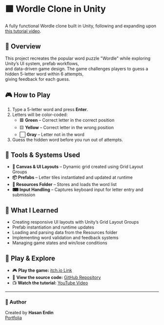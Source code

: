 # 🟩 Wordle Clone in Unity

A fully functional Wordle clone built in Unity, following and expanding upon [this tutorial video](https://www.youtube.com/watch?v=Tbcgqz5lM38&list=PLqlFiJjSZ2x39Qc0yj73Myixt8jmDUBNk&index=3).

## 📖 Overview
This project recreates the popular word puzzle "Wordle" while exploring Unity’s UI system, prefab workflows,  
and data-driven game design. The game challenges players to guess a hidden 5-letter word within 6 attempts,  
giving feedback for each guess.

## 🎮 How to Play
1. Type a 5-letter word and press **Enter**.
2. Letters will be color-coded:
   - 🟩 **Green** – Correct letter in the correct position  
   - 🟨 **Yellow** – Correct letter in the wrong position  
   - ⬜ **Gray** – Letter not in the word
3. Guess the hidden word before you run out of attempts.

## 🔧 Tools & Systems Used
- **🎨 Canvas & UI Layouts** – Dynamic grid created using Grid Layout Groups
- **📦 Prefabs** – Letter tiles instantiated and updated at runtime
- **📄 Resources Folder** – Stores and loads the word list
- **⌨ Input Handling** – Captures keyboard input for letter entry and submission

## 🧠 What I Learned
- Creating responsive UI layouts with Unity’s Grid Layout Groups
- Prefab instantiation and runtime updates
- Loading and parsing data from the Resources folder
- Implementing word validation and feedback systems
- Managing game states and win/lose conditions

## 🚀 Play & Explore
- 🎮 **Play the game:** [itch.io Link](https://yourusername.itch.io/wordle-clone)  
- 📂 **View the source code:** [GitHub Repository](https://github.com/yourusername/wordle-clone)  
- 📺 **Watch the tutorial:** [YouTube Video](https://www.youtube.com/watch?v=Tbcgqz5lM38&list=PLqlFiJjSZ2x39Qc0yj73Myixt8jmDUBNk&index=3)

---

### 📌 Author
Created by **Hasan Erdin**  
[Portfolia](https://hasanerdin.github.io)
